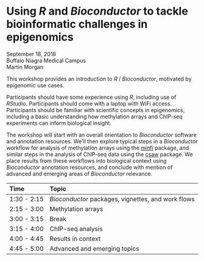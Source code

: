# Using _R_ and _Bioconductor_ to tackle bioinformatic challenges in epigenomics 

September 18, 2018</br>
Buffalo Niagra Medical Campus</br>
Martin Morgan

This workshop provides an introduction to _R_ / _Bioconductor_, motivated by epigenomic use cases.

Participants should have some experience using _R_, including use of _RStudio_. Participants should come with a laptop with WiFi access. Participants should be familiar with scientific concepts in epigenomics, including a basic understanding how methylation arrays and ChIP-seq experiments can inform biological insight.

The workshop will start with an overall orientation to _Bioconductor_ software and annotation resources. We'll then explore typical steps in a _Bioconductor_ workflow for analysis of methylation arrays using the [minfi][] package, and similar steps in the analysis of ChIP-seq data using the [csaw][] package. We place results from these workflows into biological context using _Bioconductor_ annotation resources, and conclude with mention of advanced and emerging areas of _Bioconductor_ relevance.


| Time        | Topic |
| :---------- | :---- |
| 1:30 - 2:15 | _Bioconductor_ packages, vignettes, and work flows |
| 2:15 - 3:00 | Methylation arrays |
| 3:00 - 3:15 | Break |
| 3:15 - 4:00 | ChIP-seq analysis |
| 4:00 - 4:45 | Results in context |
| 4:45 - 5:00 | Advanced and emerging topics |

[minfi]: https://bioconductor.org/packages/minfi
[csaw]: https://bioconductor.org/packages/csaw
